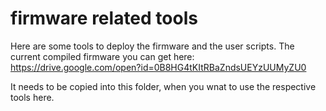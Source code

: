 # firmware related tools
Here are some tools to deploy the firmware and the user scripts.
The current compiled firmware you can get here: 
https://drive.google.com/open?id=0B8HG4tKItRBaZndsUEYzUUMyZU0

It needs to be copied into this folder, when you wnat to use the respective tools here.
